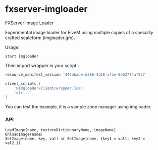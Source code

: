 # fxserver-imgloader
FXServer Image Loader

Experimental image loader for FiveM using multiple copies of a specially crafted scaleform (imgloader.gfx).

Usage:

```
start imgloader
```

Then import wrapper in your script :

```lua
resource_manifest_version '44febabe-d386-4d18-afbe-5e627f4af937'

client_scripts {
	'@imgloader/client/wrapper.lua',
	'etc...',
}

```

You can test the example, it is a sample zone manager using imgloader.

### API

```
LoadImage(name, textureDictionnaryName, imageName)
UnloadImage(name)
SetImage(name, key, val) or SetImage(name, {key1 = val1, key2 = val2,})
```

